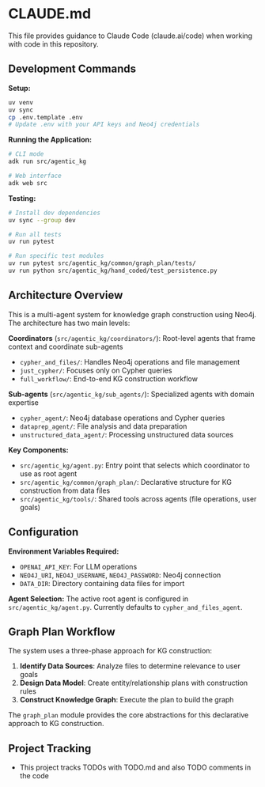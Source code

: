 # CLAUDE.md

This file provides guidance to Claude Code (claude.ai/code) when working with code in this repository.

## Development Commands

**Setup:**
```bash
uv venv
uv sync
cp .env.template .env
# Update .env with your API keys and Neo4j credentials
```

**Running the Application:**
```bash
# CLI mode
adk run src/agentic_kg

# Web interface  
adk web src
```

**Testing:**
```bash
# Install dev dependencies
uv sync --group dev

# Run all tests
uv run pytest

# Run specific test modules
uv run pytest src/agentic_kg/common/graph_plan/tests/
uv run python src/agentic_kg/hand_coded/test_persistence.py
```

## Architecture Overview

This is a multi-agent system for knowledge graph construction using Neo4j. The architecture has two main levels:

**Coordinators** (`src/agentic_kg/coordinators/`): Root-level agents that frame context and coordinate sub-agents
- `cypher_and_files/`: Handles Neo4j operations and file management
- `just_cypher/`: Focuses only on Cypher queries
- `full_workflow/`: End-to-end KG construction workflow

**Sub-agents** (`src/agentic_kg/sub_agents/`): Specialized agents with domain expertise
- `cypher_agent/`: Neo4j database operations and Cypher queries
- `dataprep_agent/`: File analysis and data preparation
- `unstructured_data_agent/`: Processing unstructured data sources

**Key Components:**
- `src/agentic_kg/agent.py`: Entry point that selects which coordinator to use as root agent
- `src/agentic_kg/common/graph_plan/`: Declarative structure for KG construction from data files
- `src/agentic_kg/tools/`: Shared tools across agents (file operations, user goals)

## Configuration

**Environment Variables Required:**
- `OPENAI_API_KEY`: For LLM operations
- `NEO4J_URI`, `NEO4J_USERNAME`, `NEO4J_PASSWORD`: Neo4j connection
- `DATA_DIR`: Directory containing data files for import

**Agent Selection:**
The active root agent is configured in `src/agentic_kg/agent.py`. Currently defaults to `cypher_and_files_agent`.

## Graph Plan Workflow

The system uses a three-phase approach for KG construction:

1. **Identify Data Sources**: Analyze files to determine relevance to user goals
2. **Design Data Model**: Create entity/relationship plans with construction rules  
3. **Construct Knowledge Graph**: Execute the plan to build the graph

The `graph_plan` module provides the core abstractions for this declarative approach to KG construction.

## Project Tracking

- This project tracks TODOs with TODO.md and also TODO comments in the code